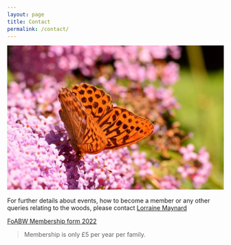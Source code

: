 ```yaml
---
layout: page
title: Contact
permalink: /contact/
---
```


![Butterfly](uploads/2015/11/SILVER-WASHED-FRITILLARY-KIMS-PHOTO-640x426.jpg)

For further details about events, how to become a member or any other queries relating to the woods, please contact [Lorraine Maynard](mailto:lorrainemaynard04@gmail.com)

[FoABW Membership form 2022](uploads/2022/03/FoABW-Membership-form-2022.pdf)

> Membership is only £5 per year per family.
